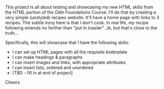 This project is all about testing and showcasing my new HTML skills from the HTML portion of the Odin Foundations Course. I'll do that by creating a very simple (unstyled) recipes website. It'll have a home page with links to 3 recipes. The subtle irony here is that I don't cook. In real life, my recipe following extends no further than "put in toaster". Jk, but that's close to the truth... 

Specifically, this will showcase that I have the following skills: 
- I can set up HTML pages with all the requisite boilerplate
- I can make headings & paragraphs
- I can insert images and links, with appropriate attributes
- I can insert lists, ordered and unordered
- [TBD - fill in at end of project]

Cheers. 